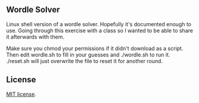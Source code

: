 ## Wordle Solver 

Linux shell version of a wordle solver.  Hopefully it's documented 
enough to use.  Going through this exercise with a class so I wanted
to be able to share it afterwards with them.

Make sure you chmod your permissions if it didn't download as a script.
Then edit wordle.sh to fill in your guesses and ./wordle.sh to run it.
./reset.sh will just overwrite the file to reset it for another round.


## License

[MIT license](https://opensource.org/licenses/MIT).
